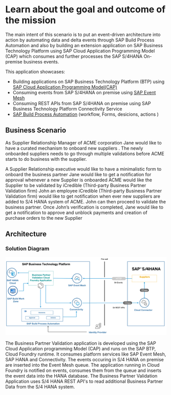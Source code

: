 # Learn about the goal and outcome of the mission

The main intent of this scenario is to put an event-driven architecture into action by automating data and delta events through SAP Build Process Automation and also by building an extension application on SAP Business Technology Platform using SAP Cloud Application Programming Model (CAP) which consumes and further processes the SAP S/4HANA On-premise business events.

This application showcases:

- Building applications on SAP Business Technology Platform (BTP) using [SAP Cloud Application Programming Model(CAP)](../../discover/discover-cap)
- Consuming events from SAP S/4HANA on premise using [SAP Event Mesh](../../discover/sap-event-mesh)
- Consuming REST APIs from SAP S/4HANA on premise using SAP Business Technology Platform Connectivity Service
- [SAP Build Process Automation](../../discover/build-process-automation) (workflow, Forms, desicions, actions )

## Business Scenario

As Supplier Relationship Manager of ACME corporation Jane would like to have a curated mechanism to onboard new suppliers . The newly onboarded suppliers needs to go through multiple validations before ACME starts to do business with the supplier.

A Supplier Relationship executive would like to have a minimalistic form to onboard the business partner
Jane would like to get a notification for approval whenever a new Supplier is onboarded
ACME would like the Supplier to be validated by iCredible (Third-party Business Partner Validation firm)
John an employee iCredible (Third-party Business Partner Validation firm) would like to get notification when ever new suppliers are added to S/4 HANA system of ACME. John can then proceed to validate the business partner.
Once John’s verification is completed, Jane would like to get a notification to approve and unblock payments and creation of purchase orders to the new Supplier

## Architecture

### Solution Diagram

![solution diagram](./images/spa-architecture.png)

The Business Partner Validation application is developed using the SAP Cloud Application programming Model (CAP) and runs on the SAP BTP,  Cloud Foundry runtime. It consumes platform services like SAP Event Mesh, SAP HANA and Connectivity. The events occuring in S/4 HANA on premise are inserted into the Event Mesh queue. The application running in Cloud Foundry is notified on events, consumes them from the queue and inserts the event data into the HANA database. The Business Partner Validation Application uses S/4 HANA REST API's to read additional Business Partner Data from the S/4 HANA system.